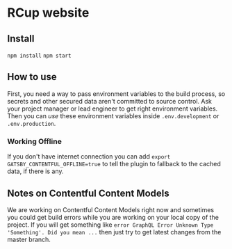 # RCup website

## Install

`npm install`
`npm start`

## How to use

First, you need a way to pass environment variables to the build process, so secrets and other secured data aren't committed to source control. Ask your project manager or lead engineer to get right environment variables. Then you can _use_ these environment variables inside `.env.development` or `.env.production`.

### Working Offline

If you don't have internet connection you can add `export GATSBY_CONTENTFUL_OFFLINE=true` to tell the plugin to fallback to the cached data, if there is any.

## Notes on Contentful Content Models

We are working on Contentful Content Models right now and sometimes you could get build errors while you are working on your local copy of the project. 
If you will get something like `error GraphQL Error Unknown Type 'Something'. Did you mean ...` then just try to get latest changes from the master branch.
